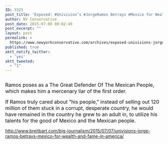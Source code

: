 ```yaml
---
ID: 3325
post_title: 'Exposed: #Univision’s #JorgeRamos Betrays #Mexico for Wealth and Fame In #America #MakeAmericaGreatAgain'
author: NY Conservative
post_date: 2015-07-08 00:02:49
post_excerpt: ""
layout: post
permalink: >
  https://www.newyorkconservative.com/archives/exposed-univisions-jorgeramos-betrays-mexico-for-wealth-and-fame-in-america-makeamericagreatagain/
published: true
aktt_notify_twitter:
  - 'yes'
aktt_tweeted:
  - "1"
---
```

<p><img src="http://www.newyorkconservative.com/wp-content/uploads/2015/07/070815_0402_ExposedUniv1.jpg" alt=""/>
	</p><p><span style="color:#111111; font-size:12pt">Ramos poses as a The Great Defender Of The Mexican People, which makes him a mercenary liar of the first order.
</span></p><p><span style="color:#111111; font-size:12pt">If Ramos truly cared about "his people," instead of selling out 120 million of them stuck in a corrupt, desperate country, he would have remained in the country he grew to an adult in, to utilize his talents for the good of Mexico and the Mexican people.
</span></p><p><a href="http://www.breitbart.com/big-journalism/2015/07/07/univisions-jorge-ramos-betrays-mexico-for-wealth-and-fame-in-america/">http://www.breitbart.com/big-journalism/2015/07/07/univisions-jorge-ramos-betrays-mexico-for-wealth-and-fame-in-america/</a>
	</p>